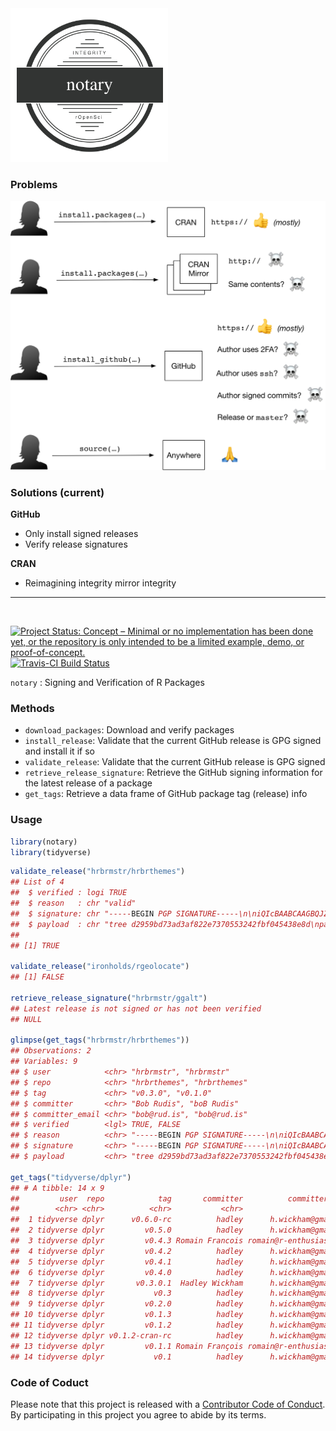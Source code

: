 
<img src="img/notarylogo.png" width="50%" height="50%"/>

### Problems

![](img/problems.png)

### Solutions (current)

**GitHub**

-   Only install signed releases
-   Verify release signatures

**CRAN**

-   Reimagining integrity mirror integrity

<hr noshade size="0.5"/>
 

[![Project Status: Concept – Minimal or no implementation has been done yet, or the repository is only intended to be a limited example, demo, or proof-of-concept.](http://www.repostatus.org/badges/latest/concept.svg)](http://www.repostatus.org/#concept) [![Travis-CI Build Status](https://travis-ci.org/ropenscilabs/notary.svg?branch=master)](https://travis-ci.org/ropenscilabs/notary)

`notary` : Signing and Verification of R Packages

### Methods

-   `download_packages`: Download and verify packages
-   `install_release`: Validate that the current GitHub release is GPG signed and install it if so
-   `validate_release`: Validate that the current GitHub release is GPG signed
-   `retrieve_release_signature`: Retrieve the GitHub signing information for the latest release of a package
-   `get_tags`: Retrieve a data frame of GitHub package tag (release) info

### Usage

``` r
library(notary)
library(tidyverse)
```

``` r
validate_release("hrbrmstr/hrbrthemes")
## List of 4
##  $ verified : logi TRUE
##  $ reason   : chr "valid"
##  $ signature: chr "-----BEGIN PGP SIGNATURE-----\n\niQIcBAABCAAGBQJZE1i5AAoJECpRSkmXRkVgYzAP/je9bp3imLA9LZPOF1sqG7lb\nBeR20XeXR4gT"| __truncated__
##  $ payload  : chr "tree d2959bd73ad3af822e7370553242fbf045438e8d\nparent 52539bf3dc91776c8cb988efdca6565b8b69fd17\nauthor Bob Rudi"| __truncated__
## 
## [1] TRUE

validate_release("ironholds/rgeolocate")
## [1] FALSE

retrieve_release_signature("hrbrmstr/ggalt")
## Latest release is not signed or has not been verified
## NULL

glimpse(get_tags("hrbrmstr/hrbrthemes"))
## Observations: 2
## Variables: 9
## $ user            <chr> "hrbrmstr", "hrbrmstr"
## $ repo            <chr> "hrbrthemes", "hrbrthemes"
## $ tag             <chr> "v0.3.0", "v0.1.0"
## $ committer       <chr> "Bob Rudis", "boB Rudis"
## $ committer_email <chr> "bob@rud.is", "bob@rud.is"
## $ verified        <lgl> TRUE, FALSE
## $ reason          <chr> "-----BEGIN PGP SIGNATURE-----\n\niQIcBAABCAAGBQJZE1i5AAoJECpRSkmXRkVgYzAP/je9bp3imLA9LZPOF...
## $ signature       <chr> "-----BEGIN PGP SIGNATURE-----\n\niQIcBAABCAAGBQJZE1i5AAoJECpRSkmXRkVgYzAP/je9bp3imLA9LZPOF...
## $ payload         <chr> "tree d2959bd73ad3af822e7370553242fbf045438e8d\nparent 52539bf3dc91776c8cb988efdca6565b8b69...

get_tags("tidyverse/dplyr")
## # A tibble: 14 x 9
##         user  repo            tag       committer          committer_email verified reason signature payload
##        <chr> <chr>          <chr>           <chr>                    <chr>    <lgl>  <chr>     <chr>   <chr>
##  1 tidyverse dplyr      v0.6.0-rc          hadley      h.wickham@gmail.com    FALSE   <NA>      <NA>    <NA>
##  2 tidyverse dplyr         v0.5.0          hadley      h.wickham@gmail.com    FALSE   <NA>      <NA>    <NA>
##  3 tidyverse dplyr         v0.4.3 Romain Francois romain@r-enthusiasts.com    FALSE   <NA>      <NA>    <NA>
##  4 tidyverse dplyr         v0.4.2          hadley      h.wickham@gmail.com    FALSE   <NA>      <NA>    <NA>
##  5 tidyverse dplyr         v0.4.1          hadley      h.wickham@gmail.com    FALSE   <NA>      <NA>    <NA>
##  6 tidyverse dplyr         v0.4.0          hadley      h.wickham@gmail.com    FALSE   <NA>      <NA>    <NA>
##  7 tidyverse dplyr       v0.3.0.1  Hadley Wickham      h.wickham@gmail.com    FALSE   <NA>      <NA>    <NA>
##  8 tidyverse dplyr           v0.3          hadley      h.wickham@gmail.com    FALSE   <NA>      <NA>    <NA>
##  9 tidyverse dplyr         v0.2.0          hadley      h.wickham@gmail.com    FALSE   <NA>      <NA>    <NA>
## 10 tidyverse dplyr         v0.1.3          hadley      h.wickham@gmail.com    FALSE   <NA>      <NA>    <NA>
## 11 tidyverse dplyr         v0.1.2          hadley      h.wickham@gmail.com    FALSE   <NA>      <NA>    <NA>
## 12 tidyverse dplyr v0.1.2-cran-rc          hadley      h.wickham@gmail.com    FALSE   <NA>      <NA>    <NA>
## 13 tidyverse dplyr         v0.1.1 Romain François romain@r-enthusiasts.com    FALSE   <NA>      <NA>    <NA>
## 14 tidyverse dplyr           v0.1          hadley      h.wickham@gmail.com    FALSE   <NA>      <NA>    <NA>
```

### Code of Coduct

Please note that this project is released with a [Contributor Code of Conduct](CONDUCT.md). By participating in this project you agree to abide by its terms.
